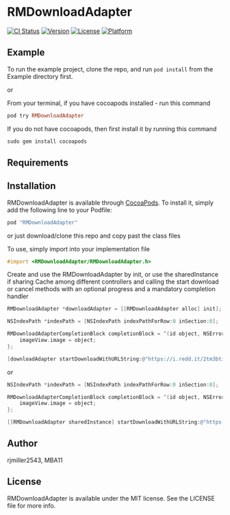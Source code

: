 # RMDownloadAdapter

[![CI Status](http://img.shields.io/travis/rjmiller2543/RMDownloadAdapter.svg?style=flat)](https://travis-ci.org/rjmiller2543/RMDownloadAdapter)
[![Version](https://img.shields.io/cocoapods/v/RMDownloadAdapter.svg?style=flat)](http://cocoapods.org/pods/RMDownloadAdapter)
[![License](https://img.shields.io/cocoapods/l/RMDownloadAdapter.svg?style=flat)](http://cocoapods.org/pods/RMDownloadAdapter)
[![Platform](https://img.shields.io/cocoapods/p/RMDownloadAdapter.svg?style=flat)](http://cocoapods.org/pods/RMDownloadAdapter)

## Example

To run the example project, clone the repo, and run `pod install` from the Example directory first.

or

From your terminal, if you have cocoapods installed - run this command

```ruby
pod try RMDownloadAdapter
```

If you do not have cocoapods, then first install it by running this command
```ruby
sudo gem install cocoapods
```

## Requirements

## Installation

RMDownloadAdapter is available through [CocoaPods](http://cocoapods.org). To install
it, simply add the following line to your Podfile:

```ruby
pod "RMDownloadAdapter"
```

or just download/clone this repo and copy past the class files

To use, simply import into your implementation file

```objective-c
#import <RMDownloadAdapter/RMDownloadAdapter.h>
```

Create and use the RMDownloadAdapter by init, or use the sharedInstance if sharing Cache among different controllers
and calling the start download or cancel methods with an optional progress and a mandatory completion handler

```objective-c
RMDownloadAdapter *downloadAdapter = [[RMDownloadAdapter alloc] init];

NSIndexPath *indexPath = [NSIndexPath indexPathForRow:0 inSection:0];

RMDownloadAdapterCompletionBlock completionBlock = ^(id object, NSError *error) {
    imageView.image = object;
};

[downloadAdapter startDownloadWithURLString:@"https://i.redd.it/2tm3btii5g0y.jpg" withClass:[UIImage class] indexPath:indexPath progressBlock:nil completionBlock:completionBlock];

```

or

```objective-c
NSIndexPath *indexPath = [NSIndexPath indexPathForRow:0 inSection:0];

RMDownloadAdapterCompletionBlock completionBlock = ^(id object, NSError *error) {
    imageView.image = object;
};

[[RMDownloadAdapter sharedInstance] startDownloadWithURLString:@"https://i.redd.it/2tm3btii5g0y.jpg" withClass:[UIImage class] indexPath:indexPath progressBlock:nil completionBlock:completionBlock];
```


## Author

rjmiller2543, MBA11

## License

RMDownloadAdapter is available under the MIT license. See the LICENSE file for more info.
